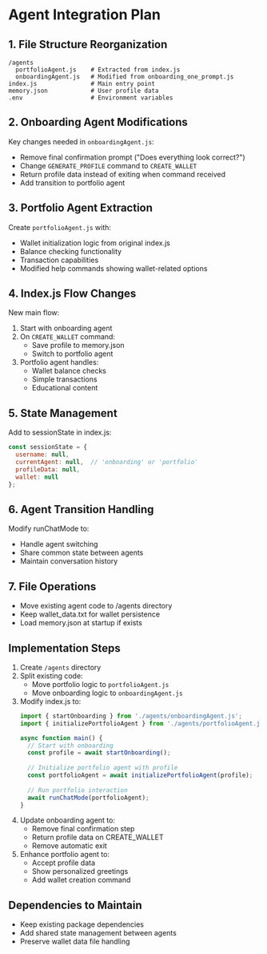 # Agent Integration Plan

## 1. File Structure Reorganization
```
/agents
  portfolioAgent.js    # Extracted from index.js
  onboardingAgent.js   # Modified from onboarding_one_prompt.js
index.js               # Main entry point
memory.json            # User profile data
.env                   # Environment variables
```

## 2. Onboarding Agent Modifications
Key changes needed in `onboardingAgent.js`:
- Remove final confirmation prompt ("Does everything look correct?")
- Change `GENERATE_PROFILE` command to `CREATE_WALLET`
- Return profile data instead of exiting when command received
- Add transition to portfolio agent

## 3. Portfolio Agent Extraction
Create `portfolioAgent.js` with:
- Wallet initialization logic from original index.js
- Balance checking functionality
- Transaction capabilities
- Modified help commands showing wallet-related options

## 4. Index.js Flow Changes
New main flow:
1. Start with onboarding agent
2. On `CREATE_WALLET` command:
   - Save profile to memory.json
   - Switch to portfolio agent
3. Portfolio agent handles:
   - Wallet balance checks
   - Simple transactions
   - Educational content

## 5. State Management
Add to sessionState in index.js:
```javascript
const sessionState = {
  username: null,
  currentAgent: null,  // 'onboarding' or 'portfolio'
  profileData: null,
  wallet: null
};
```

## 6. Agent Transition Handling
Modify runChatMode to:
- Handle agent switching
- Share common state between agents
- Maintain conversation history

## 7. File Operations
- Move existing agent code to /agents directory
- Keep wallet_data.txt for wallet persistence
- Load memory.json at startup if exists

## Implementation Steps

1. Create `/agents` directory
2. Split existing code:
   - Move portfolio logic to `portfolioAgent.js`
   - Move onboarding logic to `onboardingAgent.js`
3. Modify index.js to:
   ```javascript
   import { startOnboarding } from './agents/onboardingAgent.js';
   import { initializePortfolioAgent } from './agents/portfolioAgent.js';
   
   async function main() {
     // Start with onboarding
     const profile = await startOnboarding();
     
     // Initialize portfolio agent with profile
     const portfolioAgent = await initializePortfolioAgent(profile);
     
     // Run portfolio interaction
     await runChatMode(portfolioAgent);
   }
   ```
4. Update onboarding agent to:
   - Remove final confirmation step
   - Return profile data on CREATE_WALLET
   - Remove automatic exit
5. Enhance portfolio agent to:
   - Accept profile data
   - Show personalized greetings
   - Add wallet creation command

## Dependencies to Maintain
- Keep existing package dependencies
- Add shared state management between agents
- Preserve wallet data file handling
